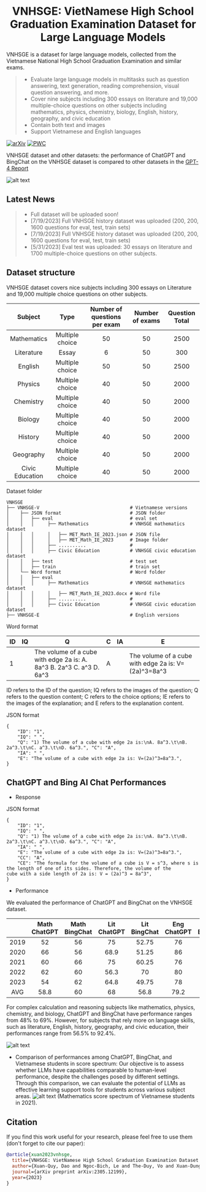
<div align="center">

<!-- TITLE -->
# VNHSGE: VietNamese High School Graduation Examination Dataset for Large Language Models

</div>

VNHSGE is a dataset for large language models, collected from the Vietnamese National High School Graduation Examination and similar
exams.

> * Evaluate large language models in multitasks such as question answering, text generation, reading comprehension, visual question answering, and more.
> * Cover nine subjects including 300 essays on literature and 19,000 multiple-choice questions on other subjects including mathematics, physics, chemistry, biology, English, history, geography, and civic education
> * Contain both text and images
> * Support Vietnamese and English languages 

[![arXiv](https://img.shields.io/badge/cs.LG-arXiv:2305.12199-b31b1b.svg)](https://arxiv.org/abs/2305.12199)
[![PWC](https://img.shields.io/badge/paperwithcode-VNHSGE_dataset-b31bb.svg)](https://paperswithcode.com/dataset/vnhsge)

VNHSGE dataset and other datasets:  the performance of ChatGPT and BingChat on the VNHSGE dataset is compared to other datasets in
the [GPT-4 Report](https://openai.com/research/gpt-4)


![alt text](https://github.com/Xdao85/VNHSGE/blob/main/Figures/VNHSGE_other_dataset.png?raw=true)

## Latest News
> * Full dataset will be uploaded soon!
> * [7/19/2023] Full VNHSGE history dataset was uploaded (200, 200, 1600 questions for eval, test, train sets)
> * [7/19/2023] Full VNHSGE history dataset was uploaded (200, 200, 1600 questions for eval, test, train sets)
> * [5/31/2023] Eval test was uploaded: 30 essays on literature and 1700 multiple-choice questions on other subjects.
> 
<!--- We will update evaluation set including 30 essay on literature and 1700 multiple choice questions one other subjects [5/30/2023] -->
<!-- SETUP -->
## Dataset structure
VNHSGE dataset covers nice subjects including 300 essays on Literature and 19,000 multiple choice questions on other subjects. 

Subject | Type | Number of questions per exam | Number of exams | Question Total 
| :---: | :---: | :---: | :---: | :---:
Mathematics | Multiple choice | 50 | 50 | 2500
Literature | Essay | 6  | 50 | 300
English | Multiple choice | 50 | 50 | 2500
Physics | Multiple choice | 40 | 50 | 2000
Chemistry | Multiple choice | 40 | 50 | 2000
Biology | Multiple choice | 40 | 50 | 2000
History | Multiple choice | 40 | 50 | 2000
Geography | Multiple choice | 40 | 50 | 2000
Civic Education | Multiple choice | 40 | 50 | 2000

Dataset folder

    VNHSGE
    ├── VNHSGE-V                                 # Vietnamese versions
    │    ├── JSON format                         # JSON folder                            
    │    │   ├── eval                            # eval set
    │    │   │     ├── Mathematics               # VNHSGE mathematics dataset
    │    │   │     │   ├── MET_Math_IE_2023.json # JSON file     
    │    │   │     │   ├── MET_Math_IE_2023      # Image folder
    │    │   │     ├── ..........                # 
    │    │   │     ├── Civic Education           # VNHSGE civic education dataset
    │    │   ├── test                            # test set
    │    │   ├── train                           # train set
    │    └── Word format                         # Word folder                            
    │    │   ├── eval                   
    │    │   │     ├── Mathematics               # VNHSGE mathematics dataset
    │    │   │     │   ├── MET_Math_IE_2023.docx # Word file 
    │    │   │     ├── ..........                # 
    │    │   │     ├── Civic Education           # VNHSGE civic education dataset
    ├── VNHSGE-E                                 # English versions



Word format

| ID | IQ | Q | C | IA | E |
|---|---|---|---|---|---|
| 1 |  | The volume of a cube with edge 2a is:  A. 8a^3  B. 2a^3  C. a^3  D. 6a^3 | A |  | The volume of a cube with edge 2a is:   V=(2a)^3=8a^3 |

ID refers to the ID of the question; IQ refers to the images of the question; Q refers to the question content; C refers to the choice options; IE refers to the images of the explanation; and E refers to the explanation content.

JSON format

    { 
        "ID": "1", 
        "IQ": " ", 
        "Q": "1) The volume of a cube with edge 2a is:\nA. 8a^3.\t\nB. 2a^3.\t\nC. a^3.\t\nD. 6a^3.", "C": "A", 
        "IA": " ", 
        "E": "The volume of a cube with edge 2a is: V=(2a)^3=8a^3.",
    }

<!-- LLMs Performance -->
## ChatGPT and Bing AI Chat Performances
* Response

JSON format

    { 
        "ID": "1", 
        "IQ": " ", 
        "Q": "1) The volume of a cube with edge 2a is:\nA. 8a^3.\t\nB. 2a^3.\t\nC. a^3.\t\nD. 6a^3.", "C": "A", 
        "IA": " ", 
        "E": "The volume of a cube with edge 2a is: V=(2a)^3=8a^3.", 
        "CC": "A", 
        "CE": "The formula for the volume of a cube is V = s^3, where s is the length of one of its sides. Therefore, the volume of the
    cube with a side length of 2a is: V = (2a)^3 = 8a^3", 
    }

* Performance

We evaluated the performance of ChatGPT and BingChat on the VNHSGE dataset. 

|  | Math ChatGPT | Math BingChat | Lit ChatGPT | Lit BingChat | Eng ChatGPT | Eng BingChat | Phy ChatGPT | Phy BingChat | Che ChatGPT | Che BingChat | Bio ChatGPT | Bio BingChat | His ChatGPT | His BingChat | Geo ChatGPT | Geo BingChat | Civ ChatGPT | Civ BingChat |
|:---:|:---:|:---:|:---:|:---:|:---:|:---:|:---:|:---:|:---:|:---:|:---:|:---:|:---:|:---:|:---:|:---:|:---:|:---:|
| 2019 | 52 | 56 | 75 | 52.75 | 76 | 92 | 60 | 55 | 40 | 55 | 60 | 67.5 | 42.5 | 82.5 | 50 | 75 | 60 | 75 |
| 2020 | 66 | 56 | 68.9 | 51.25 | 86 | 96 | 62.5 | 67.5 | 42.5 | 57.5 | 60 | 72.5 | 47.5 | 85 | 52.5 | 70 | 70 | 87.5 |
| 2021 | 60 | 66 | 75 | 60.25 | 76 | 86 | 60 | 67.5 | 62.5 | 50 | 52.5 | 67.5 | 55 | 90 | 75 | 82.5 | 62.5 | 92.5 |
| 2022 | 62 | 60 | 56.3 | 70 | 80 | 94 | 65 | 67.5 | 47.5 | 47.5 | 57.5 | 72.5 | 60 | 92.5 | 62.5 | 85 | 82.5 | 90 |
| 2023 | 54 | 62 | 64.8 | 49.75 | 78 | 94 | 57.5 | 72.5 | 47.5 | 52.5 | 60 | 65 | 77.5 | 92.5 | 67.5 | 85 | 77.5 | 82.5 |
| AVG | 58.8 | 60 | 68 | 56.8 | 79.2 | 92.4 | 61 | 66 | 48 | 52.8 | 58 | 69 | 56.5 | 88.5 | 61.5 | 79.5 | 70.5 | 85.5 | 


For complex calculation and reasoning subjects like mathematics, physics, chemistry, and biology, ChatGPT and BingChat have performance ranges from 48% to 69%. However, for subjects that rely more on language skills, such as literature, English, history, geography, and civic education, their performances range from 56.5% to 92.4%.

![alt text](https://github.com/Xdao85/VNHSGE/blob/main/Figures/Performance.png?raw=true)

* Comparison of performances among ChatGPT, BingChat, and Vietnamese students in score spectrum: Our objective is to assess whether LLMs have capabilities comparable to human-level performance, despite the challenges posed by different settings. Through this comparison, we can evaluate the potential of LLMs as effective learning support tools for students across various subject areas. 
![alt text](https://github.com/Xdao85/VNHSGE/blob/main/Figures/Vietnamese_student_score_spectrum.png?raw=true)
  (Mathematics score spectrum of Vietnamese students in 2021).
  
<!-- CITATION -->
## Citation

If you find this work useful for your research, please feel free to use them (don't forget to cite our paper):

```bibtex
@article{xuan2023vnhsge,
  title={VNHSGE: VietNamese High School Graduation Examination Dataset for Large Language Models},
  author={Xuan-Quy, Dao and Ngoc-Bich, Le and The-Duy, Vo and Xuan-Dung, Phan and Bac-Bien, Ngo and Van-Tien, Nguyen and Thi-My-Thanh, Nguyen and Hong-Phuoc, Nguyen},
  journal={arXiv preprint arXiv:2305.12199},
  year={2023}
}
```

